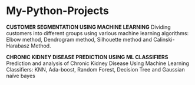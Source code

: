# My-Python-Projects

**CUSTOMER SEGMENTATION USING MACHINE LEARNING**
  Dividing customers into different groups using various machine learning algorithms: Elbow method, Dendrogram method, Silhouette method and Calinski-Harabasz Method.

**CHRONIC KIDNEY DISEASE PREDICTION USING ML CLASSIFIERS**
  Prediction and analysis of Chronic Kidney Disease Using Machine Learning Classifiers: KNN, Ada-boost, Random Forest, Decision Tree and Gaussian naïve bayes
